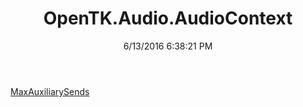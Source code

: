 ﻿---
title: OpenTK.Audio.AudioContext
date: 6/13/2016 6:38:21 PM
---

[MaxAuxiliarySends](T-OpenTK.Audio.AudioContext.MaxAuxiliarySends.html)
